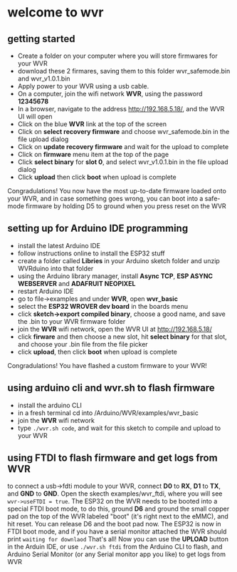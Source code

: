 # welcome to wvr

## getting started
* Create a folder on your computer where you will store firmwares for your WVR
* download these 2 firmares, saving them to this folder wvr_safemode.bin and wvr_v1.0.1.bin
* Apply power to your WVR using a usb cable.
* On a computer, join the wifi network **WVR**, using the password **12345678**
* In a browser, navigate to the address http://192.168.5.18/, and the WVR UI will open
* Click on the blue **WVR** link at the top of the screen
* Click on **select recovery firmware** and choose wvr_safemode.bin in the file upload dialog
* Click on **update recovery firmware** and wait for the upload to complete
* Click on **firmware** menu item at the top of the page
* Click **select binary** for **slot 0**, and select wvr_v1.0.1.bin in the file upload dialog
* Click **upload** then click **boot** when upload is complete

Congradulations! You now have the most up-to-date firmware loaded onto your WVR, and in case something goes wrong, you can boot into a safe-mode firmware by holding D5 to ground when you press reset on the WVR

## setting up for Arduino IDE programming
* install the latest Arduino IDE
* follow instructions online to install the ESP32 stuff
* create a folder called **Libries** in your Arduino sketch folder and unzip WVRduino into that folder
* using the Arduino library manager, install **Async TCP**, **ESP ASYNC WEBSERVER** and **ADAFRUIT NEOPIXEL**
* restart Arduino IDE
* go to file->examples and under **WVR**, open **wvr_basic**
* select the **ESP32 WROVER dev board** in the boards menu
* click **sketch->export compiled binary**, choose a good name, and save the .bin to your WVR firmware folder
* join the **WVR** wifi network, open the WVR UI at http://192.168.5.18/
* click **firware** and then choose a new slot, hit **select binary** for that slot, and choose your .bin file from the file picker
* click **upload**, then click **boot** when upload is complete

Congradulations! You have flashed a custom firmware to your WVR!

## using arduino cli and wvr.sh to flash firmware ##
* install the arduino CLI
* in a fresh terminal cd into /Arduino/WVR/examples/wvr_basic
* join the **WVR** wifi network
* type ```./wvr.sh code```, and wait for this sketch to compile and upload to your WVR

## using FTDI to flash firmware and get logs from WVR ##
to connect a usb->fdti module to your WVR, connect **D0** to **RX**, **D1** to **TX**, and **GND** to **GND**. Open the skecth examples/wvr_ftdi, where you will see ```wvr->useFTDI = true```. The ESP32 on the WVR needs to be booted into a special FTDI boot mode, to do this, ground **D6** and ground the small copper pad on the top of the WVR labeled "boot" (it's right next to the eMMC), and hit reset. You can release D6 and the boot pad now. The ESP32 is now in FTDI boot mode, and if you have a serial monitor attached the WVR should print ```waiting for downlaod``` That's all! Now you can use the **UPLOAD** button in the Arduin IDE, or use ```./wvr.sh ftdi``` from the Arduino CLI to flash, and Arduino Serial Monitor (or any Serial monitor app you like) to get logs from WVR
